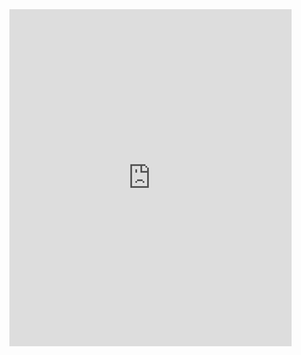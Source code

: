 



<iframe src="https://docs.google.com/viewer?url=https://github.com/WilliamGwok/Wiibot/blob/main/Disply_Files/Electronic_control_GJW/In/Wiibot_EC.pdf&embedded=true" style="width:100%; height:600px;" frameborder="0"></iframe>









